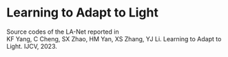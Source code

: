 # Learning to Adapt to Light
Source codes of the LA-Net reported in  
KF Yang, C Cheng, SX Zhao, HM Yan, XS Zhang, YJ Li. Learning to Adapt to Light. IJCV, 2023. 
